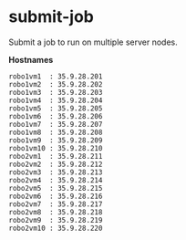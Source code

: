 submit-job
==========

Submit a job to run on multiple server nodes.

**Hostnames**

```
robo1vm1  : 35.9.28.201
robo1vm2  : 35.9.28.202
robo1vm3  : 35.9.28.203
robo1vm4  : 35.9.28.204
robo1vm5  : 35.9.28.205
robo1vm6  : 35.9.28.206
robo1vm7  : 35.9.28.207
robo1vm8  : 35.9.28.208
robo1vm9  : 35.9.28.209
robo1vm10 : 35.9.28.210
robo2vm1  : 35.9.28.211
robo2vm2  : 35.9.28.212
robo2vm3  : 35.9.28.213
robo2vm4  : 35.9.28.214
robo2vm5  : 35.9.28.215
robo2vm6  : 35.9.28.216
robo2vm7  : 35.9.28.217
robo2vm8  : 35.9.28.218
robo2vm9  : 35.9.28.219
robo2vm10 : 35.9.28.220
```

